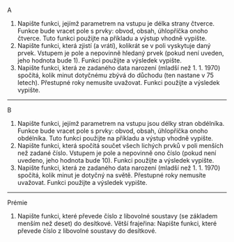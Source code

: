 A

1. Napište funkci, jejímž parametrem na vstupu je délka strany čtverce. Funkce bude vracet pole s prvky: obvod, obsah, úhlopříčka onoho čtverce.
Tuto funkci použijte na příkladu a výstup vhodně vypište.
2. Napište funkci, která zjistí (a vrátí), kolikrát se v poli vyskytuje daný prvek. Vstupem je pole a nepovinně hledaný prvek (pokud není uveden, jeho hodnota bude 1).
Funkci použijte a výsledek vypište.
3. Napište funkci, která ze zadaného data narození (mladší než 1. 1. 1970) spočítá, kolik minut dotyčnému zbývá do důchodu (ten nastane v 75 letech). Přestupné roky nemusíte uvažovat.
Funkci použijte a výsledek vypište.

____________________________________________________________________________________________________________
B

1. Napište funkci, jejímž parametrem na vstupu jsou délky stran obdélníka. Funkce bude vracet pole s prvky: obvod, obsah, úhlopříčka onoho obdélníka.
Tuto funkci použijte na příkladu a výstup vhodně vypište.
2. Napište funkci, která spočítá součet všech lichých prvků v poli menších než zadané číslo. Vstupem je pole a nepovinně ono číslo (pokud není uvedeno, jeho hodnota bude 10). Funkci použijte a výsledek vypište.
3. Napište funkci, která ze zadaného data narození (mladší než 1. 1. 1970) spočítá, kolik minut je dotyčný na světě. Přestupné roky nemusíte uvažovat.
Funkci použijte a výsledek vypište.

____________________________________________________________________________________________________________
Prémie

1. Napište funkci, které převede číslo z libovolné soustavy (se základem menším než deset) do desítkové.
Větší frajeřina: Napište funkci, které převede číslo z libovolné soustavy do desítkové.
